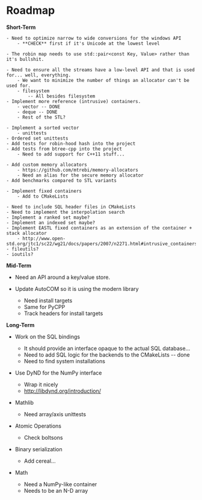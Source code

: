# Roadmap

**Short-Term**

    - Need to optimize narrow to wide conversions for the windows API
        - **CHECK** first if it's Unicode at the lowest level

    - The robin map needs to use std::pair<const Key, Value> rather than it's bullshit.

    - Need to ensure all the streams have a low-level API and that is used for... well, everything.
        - We want to minimize the number of things an allocator can't be used for.
        - filesystem
            -- All besides filesystem
    - Implement more reference (intrusive) containers.
        - vector -- DONE
        - deque -- DONE
        - Rest of the STL?

    - Implement a sorted vector
        - unittests
    - Ordered set unittests
    - Add tests for robin-hood hash into the project
    - Add tests from btree-cpp into the project
        - Need to add support for C++11 stuff...

    - Add custom memory allocators
        - https://github.com/mtrebi/memory-allocators
        - Need an alias for the secure memory allocator
    - Add benchmarks compared to STL variants

    - Implement fixed containers
        - Add to CMakeLists

    - Need to include SQL header files in CMakeLists
    - Need to implement the interpolation search
    - Implement a ranked set maybe?
    - Implement an indexed set maybe?
    - Implement EASTL fixed containers as an extension of the container + stack allocator
        - http://www.open-std.org/jtc1/sc22/wg21/docs/papers/2007/n2271.html#intrusive_containers
    - fileutils?
    - ioutils?

**Mid-Term**

- Need an API around a key/value store.

- Update AutoCOM so it is using the modern library
    - Need install targets
    - Same for PyCPP
    - Track headers for install targets

**Long-Term**

- Work on the SQL bindings
    - It should provide an interface opaque to the actual SQL database...
    - Need to add SQL logic for the backends to the CMakeLists -- done
    - Need to find system installations

- Use DyND for the NumPy interface
    - Wrap it nicely
    - http://libdynd.org/introduction/

- Mathlib
    - Need array/axis unittests

- Atomic Operations
    - Check boltsons

- Binary serialization
    - Add cereal...

- Math
    - Need a NumPy-like container
    - Needs to be an N-D array
